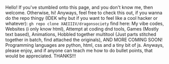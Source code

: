 Hello! If you've stumbled onto this page, and you don't know me, then welcome. Otherwise, hi! Anyways, feel free to check this out, if you wanna do the repo thingy (IDEK why but if you want to feel like a cool hacker or whatever):
```gh repo clone XAEIIIV/dragonsociety``` find here: 
My vibe codes,
Websites (i only know html),
Attempt at coding dnd tools,
Games (Mostly text based),
Animations,
Hobbled together multitool (Just parts stitched together in batch, find attached the originals),
AND MORE COMING SOON!
Programming languages are python, html, css and a tiny bit of js. Anyways, please enjoy, and if anyone can teach me how to do bullet points, that would be appreciated.
THANKS!!!
